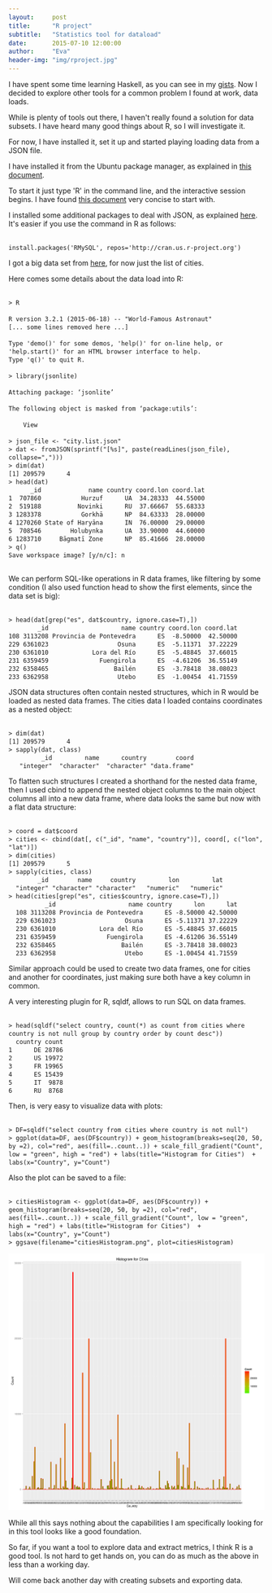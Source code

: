 ```yaml
---
layout:     post
title:      "R project"
subtitle:   "Statistics tool for dataload"
date:       2015-07-10 12:00:00
author:     "Eva"
header-img: "img/rproject.jpg"
---
```


<p>I have spent some time learning Haskell, as you can see in my <a href="https://gist.github.com/eva-villarroya">gists</a>. Now I decided to explore other tools for a common problem I found at work, data loads.</p>

<p>While is plenty of tools out there, I haven't really found a solution for data subsets. I have heard many good things about R, so I will investigate it.</p>

<p>For now, I have installed it, set it up and started playing loading data from a JSON file.</p>

<p>I have installed it from the Ubuntu package manager, as explained in <a href="http://cran.r-project.org/bin/linux/ubuntu/README">this document</a>.</p>

<p>To start it just type 'R' in the command line, and the interactive session begins. I have found <a href="http://math.usask.ca/~longhai/doc/others/R-tutorial.pdf">this document</a> very concise to start with.</p>

<p>I installed some additional packages to deal with JSON, as explained <a href="http://gastonsanchez.com/work/webdata/getting_web_data_r5_json_data.pdf">here</a>. It's easier if you use the command in R as follows:</p>

<pre><code class="bash CamingoCode-Bold">
install.packages('RMySQL', repos='http://cran.us.r-project.org')
</code></pre>

<p>I got a big data set from <a href="http://bulk.openweathermap.org/sample/">here</a>, for now just the list of cities. </p>

<p>Here comes some details about the data load into R:</p>

<pre><code class="bash CamingoCode-Bold">
> R

R version 3.2.1 (2015-06-18) -- "World-Famous Astronaut"
[... some lines removed here ...]

Type 'demo()' for some demos, 'help()' for on-line help, or
'help.start()' for an HTML browser interface to help.
Type 'q()' to quit R.

> library(jsonlite)

Attaching package: ‘jsonlite’

The following object is masked from ‘package:utils’:

    View

> json_file <- "city.list.json"
> dat <- fromJSON(sprintf("[%s]", paste(readLines(json_file), collapse=",")))
> dim(dat)
[1] 209579      4
> head(dat)
      _id             name country coord.lon coord.lat
1  707860           Hurzuf      UA  34.28333  44.55000
2  519188          Novinki      RU  37.66667  55.68333
3 1283378           Gorkhā      NP  84.63333  28.00000
4 1270260 State of Haryāna      IN  76.00000  29.00000
5  708546        Holubynka      UA  33.90000  44.60000
6 1283710     Bāgmatī Zone      NP  85.41666  28.00000
> q()
Save workspace image? [y/n/c]: n

</code></pre>

We can perform SQL-like operations in R data frames, like filtering by some condition (I also used function head to show the first elements, since the data set is big):

<pre><code class="bash CamingoCode-Bold">
> head(dat[grep("es", dat$country, ignore.case=T),])
        _id                    name country coord.lon coord.lat
108 3113208 Provincia de Pontevedra      ES  -8.50000  42.50000
229 6361023                   Osuna      ES  -5.11371  37.22229
230 6361010            Lora del Río      ES  -5.48845  37.66015
231 6359459              Fuengirola      ES  -4.61206  36.55149
232 6358465                  Bailén      ES  -3.78418  38.08023
233 6362958                   Utebo      ES  -1.00454  41.71559
</code></pre>


JSON data structures often contain nested structures, which in R would be loaded as nested data frames. The cities data I loaded contains coordinates as a nested object: 

<pre><code class="bash CamingoCode-Bold">
> dim(dat)
[1] 209579      4
> sapply(dat, class)
         _id         name      country        coord 
   "integer"  "character"  "character" "data.frame" 
</code></pre>

To flatten such structures I created a shorthand for the nested data frame, then I used cbind to append the nested object columns to the main object columns all into a new data frame, where data looks the same but now with a flat data structure:

<pre><code class="bash CamingoCode-Bold">
> coord = dat$coord
> cities <- cbind(dat[, c("_id", "name", "country")], coord[, c("lon", "lat")])
> dim(cities)
[1] 209579      5
> sapply(cities, class)
        _id        name     country         lon         lat 
  "integer" "character" "character"   "numeric"   "numeric"
> head(cities[grep("es", cities$country, ignore.case=T),])
          _id                    name country      lon      lat
  108 3113208 Provincia de Pontevedra      ES -8.50000 42.50000
  229 6361023                   Osuna      ES -5.11371 37.22229
  230 6361010            Lora del Río      ES -5.48845 37.66015
  231 6359459              Fuengirola      ES -4.61206 36.55149
  232 6358465                  Bailén      ES -3.78418 38.08023
  233 6362958                   Utebo      ES -1.00454 41.71559
</code></pre>

Similar approach could be used to create two data frames, one for cities and another for coordinates, just making sure both have a key column in common.

A very interesting plugin for R, sqldf, allows to run SQL on data frames.

<pre><code class="bash CamingoCode-Bold">
> head(sqldf("select country, count(*) as count from cities where country is not null group by country order by count desc"))
  country count
1      DE 28786
2      US 19972
3      FR 19965
4      ES 15439
5      IT  9878
6      RU  8768
</code></pre>

Then, is very easy to visualize data with plots:

<pre><code class="bash CamingoCode-Bold">
> DF=sqldf("select country from cities where country is not null")
> ggplot(data=DF, aes(DF$country)) + geom_histogram(breaks=seq(20, 50, by =2), col="red", aes(fill=..count..)) + scale_fill_gradient("Count", low = "green", high = "red") + labs(title="Histogram for Cities")  + labs(x="Country", y="Count")
</code></pre>

Also the plot can be saved to a file:

<pre><code class="bash CamingoCode-Bold">
> citiesHistogram <- ggplot(data=DF, aes(DF$country)) + geom_histogram(breaks=seq(20, 50, by =2), col="red", aes(fill=..count..)) + scale_fill_gradient("Count", low = "green", high = "red") + labs(title="Histogram for Cities")  + labs(x="Country", y="Count")
> ggsave(filename="citiesHistogram.png", plot=citiesHistogram)
</code></pre>

![Cities histogram](/img/citiesHistogram.png)

While all this says nothing about the capabilities I am specifically looking for in this tool looks like a good foundation. 

So far, if you want a tool to explore data and extract metrics, I think R is a good tool. Is not hard to get hands on, you can do as much as the above in less than a working day.

Will come back another day with creating subsets and exporting data.
